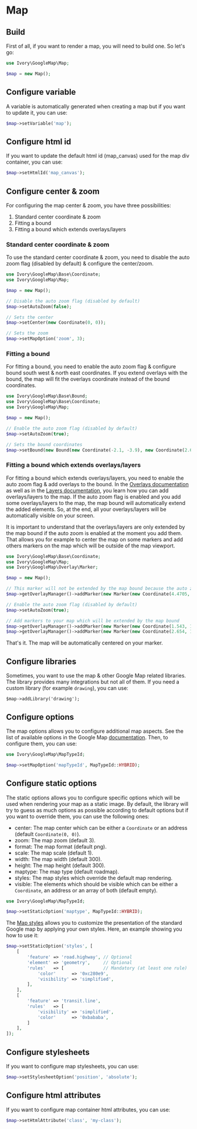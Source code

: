 # Map

## Build

First of all, if you want to render a map, you will need to build one. So let's go:

``` php
use Ivory\GoogleMap\Map;

$map = new Map();
```

## Configure variable

A variable is automatically generated when creating a map but if you want to update it, you can use:
 
``` php
$map->setVariable('map');
```

## Configure html id

If you want to update the default html id (map_canvas) used for the map div container, you can use:

``` php
$map->setHtmlId('map_canvas');
```

## Configure center & zoom

For configuring the map center & zoom, you have three possibilities:

 1. Standard center coordinate & zoom
 2. Fitting a bound
 3. Fitting a bound which extends overlays/layers

### Standard center coordinate & zoom

To use the standard center coordinate & zoom, you need to disable the auto zoom flag (disabled by default) & configure 
the center/zoom.

``` php
use Ivory\GoogleMap\Base\Coordinate;
use Ivory\GoogleMap\Map;

$map = new Map();

// Disable the auto zoom flag (disabled by default)
$map->setAutoZoom(false);

// Sets the center
$map->setCenter(new Coordinate(0, 0));

// Sets the zoom
$map->setMapOption('zoom', 3);
```

### Fitting a bound

For fitting a bound, you need to enable the auto zoom flag & configure bound south west & north east coordinates.
If you extend overlays with the bound, the map will fit the overlays coordinate instead of the bound coordinates.

``` php
use Ivory\GoogleMap\Base\Bound;
use Ivory\GoogleMap\Base\Coordinate;
use Ivory\GoogleMap\Map;

$map = new Map();

// Enable the auto zoom flag (disabled by default)
$map->setAutoZoom(true);

// Sets the bound coordinates
$map->setBound(new Bound(new Coordinate(-2.1, -3.9), new Coordinate(2.6, 1.4)));
```

### Fitting a bound which extends overlays/layers

For fitting a bound which extends overlays/layers, you need to enable the auto zoom flag & add overlays to the bound.
In the [Overlays documentation](/doc/overlay/index.md) as well as in the [Layers documentation](/doc/layer/index.md), 
you learn how you can add overlays/layers to the map. If the auto zoom flag is enabled and you add some overlays/layers 
to the map, the map bound will automatically extend the added elements. So, at the end, all your overlays/layers will 
be automatically visible on your screen.

It is important to understand that the overlays/layers are only extended by the map bound if the auto zoom is enabled
at the moment you add them. That allows you for example to center the map on some markers and add others markers on
the map which will be outside of the map viewport.

``` php
use Ivory\GoogleMap\Base\Coordinate;
use Ivory\GoogleMap\Map;
use Ivory\GoogleMap\Overlay\Marker;

$map = new Map();

// This marker will not be extended by the map bound because the auto zoom is not enabled
$map->getOverlayManager()->addMarker(new Marker(new Coordinate(4.4705, 54.6548)));

// Enable the auto zoom flag (disabled by default)
$map->setAutoZoom(true);

// Add markers to your map which will be extended by the map bound
$map->getOverlayManager()->addMarker(new Marker(new Coordinate(1.543, 1.8754)));
$map->getOverlayManager()->addMarker(new Marker(new Coordinate(2.654, 1.8657)));
```

That's it. The map will be automatically centered on your marker.

## Configure libraries

Sometimes, you want to use the map & other Google Map related libraries. The library provides many integrations but not
all of them. If you need a custom library (for example `drawing`), you can use:

```
$map->addLibrary('drawing');
```

## Configure options

The map options allows you to configure additional map aspects. See the list of available options in the Google Map
[documentation](https://developers.google.com/maps/documentation/javascript/reference#MapOptions). Then, to configure
them, you can use:

``` php
use Ivory\GoogleMap\MapTypeId;

$map->setMapOption('mapTypeId', MapTypeId::HYBRID);
```

## Configure static options

The static options allows you to configure specific options which will be used when rendering your map as a static 
image. By default, the library will try to guess as much options as possible according to default options but if you 
want to override them, you can use the following ones:

 - center: The map center which can be either a `Coordinate` or an address (default `Coordinate(0, 0)`).
 - zoom: The map zoom (default 3).
 - format: The map format (default png).
 - scale: The map scale (default 1).
 - width: The map width (default 300).
 - height: The map height (default 300).
 - maptype: The map type (default roadmap).
 - styles: The map styles which override the default map rendering.
 - visible: The elements which should be visible which can be either a `Coordinate`, an address or an array of both 
   (default empty).
   
``` php
use Ivory\GoogleMap\MapTypeId;

$map->setStaticOption('maptype', MapTypeId::HYBRID);
```

The [Map styles](https://developers.google.com/maps/documentation/static-maps/styling) allows you to customize the 
presentation of the standard Google map by applying your own styles. Here, an example showing you how to use it:

``` php
$map->setStaticOption('styles', [
    [
        'feature' => 'road.highway', // Optional
        'element' => 'geometry',     // Optional
        'rules'   => [               // Mandatory (at least one rule)
            'color'      => '0xc280e9',
            'visibility' => 'simplified',
        ],
    ],
    [
        'feature' => 'transit.line',
        'rules'   => [
            'visibility' => 'simplified',
            'color'      => '0xbababa',
        ]
    ],
]);
```

## Configure stylesheets

If you want to configure map stylesheets, you can use:

``` php
$map->setStylesheetOption('position', 'absolute');
```

## Configure html attributes

If you want to configure map container html attributes, you can use:

``` php
$map->setHtmlAttribute('class', 'my-class');
```
